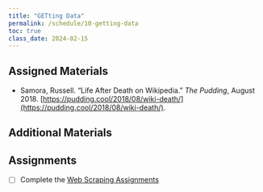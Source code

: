```yaml
---
title: "GETting Data"
permalink: /schedule/10-getting-data
toc: true
class_date: 2024-02-15
---
```

## Assigned Materials

- Samora, Russell. “Life After Death on Wikipedia.” *The Pudding*, August 2018. [https://pudding.cool/2018/08/wiki-death/](https://pudding.cool/2018/08/wiki-death/). 

## Additional Materials

## Assignments

- [ ] Complete the [Web Scraping Assignments]({{site.baseurl}}/materials/creating-curating-humanities-data/05-web-scraping#web-scraping-assignments)